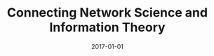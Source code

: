 ---
title: "Connecting Network Science and Information Theory"
collection: publications
permalink: /publication/2017-de2017connecting
authors: "H. F. de Arruda, F. N. Silva, C. H. Comin, D. R. Amancio, L. da F. Costa"
date: 2017-01-01
venue: 'arXiv:1704.03091 [cs.IT]'
bibtex: "de2017connecting.bib"
paperurl: 'https://arxiv.org/abs/1704.03091'
---